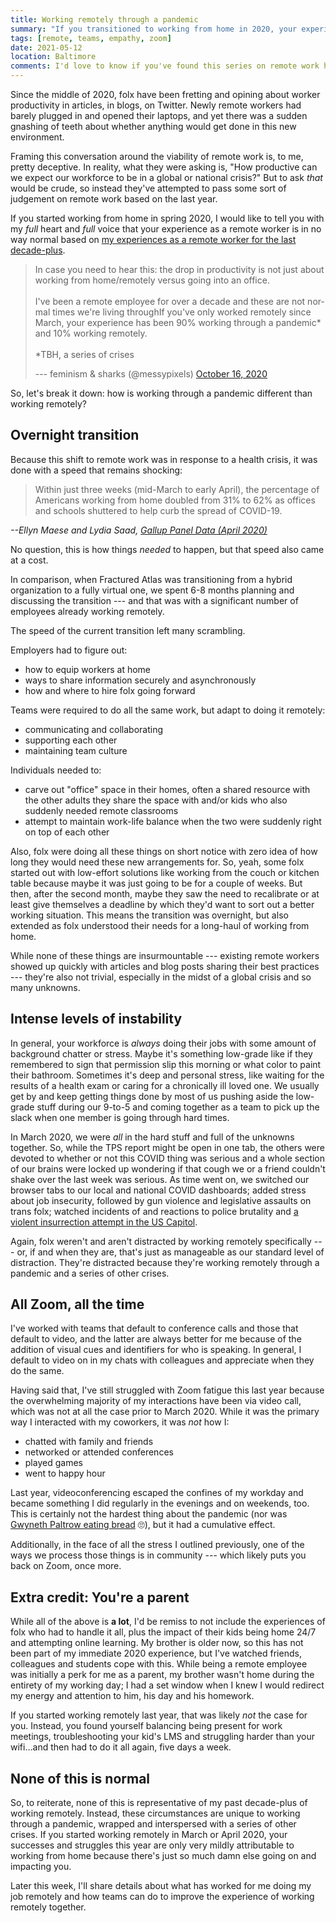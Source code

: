 ```yaml
---
title: Working remotely through a pandemic
summary: "If you transitioned to working from home in 2020, your experience as a remote worker is in no way normal. I know because I've worked remotely for over a decade."
tags: [remote, teams, empathy, zoom]
date: 2021-05-12
location: Baltimore
comments: I'd love to know if you've found this series on remote work helpful.
---
```


Since the middle of 2020, folx have been fretting and opining about worker productivity in articles, in blogs, on Twitter. Newly remote workers had barely plugged in and opened their laptops, and yet there was a sudden gnashing of teeth about whether anything would get done in this new environment.

Framing this conversation around the viability of remote work is, to me, pretty deceptive. In reality, what they were asking is, "How productive can we expect our workforce to be in a global or national crisis?" But to ask _that_ would be crude, so instead they've attempted to pass some sort of judgement on remote work based on the last year.

If you started working from home in spring 2020, I would like to tell you with my _full_ heart and _full_ voice that your experience as a remote worker is in no way normal based on [my experiences as a remote worker for the last decade-plus](/blog/2021/my-remote-journey/).

<div class="embed-container twitter">
  <blockquote class="twitter-tweet" data-lang="en"><p lang="en" dir="ltr">In case you need to hear this: the drop in productivity is not just about working from home/remotely versus going into an office.<br><br>I've been a remote employee for over a decade and these are not normal times we're living throughIf you&#39;ve only worked remotely since March, your experience has been 90% working through a pandemic* and 10% working remotely.<br><br>*TBH, a series of crises</p> --- feminism &amp; sharks (@messypixels) <a href="https://twitter.com/messypixels/status/1316950402462601217?ref_src=twsrc%5Etfw">October 16, 2020</a></blockquote> <script async src="https://platform.twitter.com/widgets.js" charset="utf-8"></script>
</div>

So, let's break it down: how is working through a pandemic different than working remotely?

## Overnight transition

Because this shift to remote work was in response to a health crisis, it was done with a speed that remains shocking:

> Within just three weeks (mid-March to early April), the percentage of Americans working from home doubled from 31% to 62% as offices and schools shuttered to help curb the spread of COVID-19.

<cite>--Ellyn Maese and Lydia Saad, [Gallup Panel Data (April 2020)](https://news.gallup.com/poll/339824/pandemic-affected-work-life.aspx)</cite>

No question, this is how things _needed_ to happen, but that speed also came at a cost.

In comparison, when Fractured Atlas was transitioning from a hybrid organization to a fully virtual one, we spent 6-8 months planning and discussing the transition --- and that was with a significant number of employees already working remotely.

The speed of the current transition left many scrambling.

Employers had to figure out:

- how to equip workers at home
- ways to share information securely and asynchronously
- how and where to hire folx going forward

Teams were required to do all the same work, but adapt to doing it remotely:

- communicating and collaborating
- supporting each other
- maintaining team culture

Individuals needed to:

- carve out "office" space in their homes, often a shared resource with the other adults they share the space with and/or kids who also suddenly needed remote classrooms
- attempt to maintain work-life balance when the two were suddenly right on top of each other

Also, folx were doing all these things on short notice with zero idea of how long they would need these new arrangements for. So, yeah, some folx started out with low-effort solutions like working from the couch or kitchen table because maybe it was just going to be for a couple of weeks. But then, after the second month, maybe they saw the need to recalibrate or at least give themselves a deadline by which they'd want to sort out a better working situation. This means the transition was overnight, but also extended as folx understood their needs for a long-haul of working from home.

While none of these things are insurmountable --- existing remote workers showed up quickly with articles and blog posts sharing their best practices --- they're also not trivial, especially in the midst of a global crisis and so many unknowns.

## Intense levels of instability

In general, your workforce is _always_ doing their jobs with some amount of background chatter or stress. Maybe it's something low-grade like if they remembered to sign that permission slip this morning or what color to paint their bathroom. Sometimes it's deep and personal stress, like waiting for the results of a health exam or caring for a chronically ill loved one. We usually get by and keep getting things done by most of us pushing aside the low-grade stuff during our 9-to-5 and coming together as a team to pick up the slack when one member is going through hard times.

In March 2020, we were _all_ in the hard stuff and full of the unknowns together. So, while the TPS report might be open in one tab, the others were devoted to whether or not this COVID thing was serious and a whole section of our brains were locked up wondering if that cough we or a friend couldn't shake over the last week was serious. As time went on, we switched our browser tabs to our local and national COVID dashboards; added stress about job insecurity, followed by gun violence and legislative assaults on trans folx; watched incidents of and reactions to police brutality and [a violent insurrection attempt in the US Capitol](/blog/2021/leading-with-humanity/).

Again, folx weren't and aren't distracted by working remotely specifically --- or, if and when they are, that's just as manageable as our standard level of distraction. They're distracted because they're working remotely through a pandemic and a series of other crises.

## All Zoom, all the time

I've worked with teams that default to conference calls and those that default to video, and the latter are always better for me because of the addition of visual cues and identifiers for who is speaking. In general, I default to video on in my chats with colleagues and appreciate when they do the same.

Having said that, I've still struggled with Zoom fatigue this last year because the overwhelming majority of my interactions have been via video call, which was not at all the case prior to March 2020. While it was the primary way I interacted with my coworkers, it was _not_ how I:

- chatted with family and friends
- networked or attended conferences
- played games
- went to happy hour

Last year, videoconferencing escaped the confines of my workday and became something I did regularly in the evenings and on weekends, too. This is certainly not the hardest thing about the pandemic (nor was [Gwyneth Paltrow eating bread](https://www.theguardian.com/lifeandstyle/2021/may/10/gwyneth-paltrow-pandemic-lowest-point) 🙄), but it had a cumulative effect.

Additionally, in the face of all the stress I outlined previously, one of the ways we process those things is in community --- which likely puts you back on Zoom, once more.

## Extra credit: You're a parent

While all of the above is **a lot**, I'd be remiss to not include the experiences of folx who had to handle it all, plus the impact of their kids being home 24/7 and attempting online learning. My brother is older now, so this has not been part of my immediate 2020 experience, but I've watched friends, colleagues and students cope with this. While being a remote employee was initially a perk for me as a parent, my brother wasn't home during the entirety of my working day; I had a set window when I knew I would redirect my energy and attention to him, his day and his homework.

If you started working remotely last year, that was likely _not_ the case for you. Instead, you found yourself balancing being present for work meetings, troubleshooting your kid's LMS and struggling harder than your wifi&hellip;and then had to do it all again, five days a week.

## None of this is normal

So, to reiterate, none of this is representative of my past decade-plus of working remotely. Instead, these circumstances are unique to working through a pandemic, wrapped and interspersed with a series of other crises. If you started working remotely in March or April 2020, your successes and struggles this year are only very mildly attributable to working from home because there's just so much damn else going on and impacting you.

Later this week, I'll share details about what has worked for me doing my job remotely and how teams can do to improve the experience of working remotely together.
